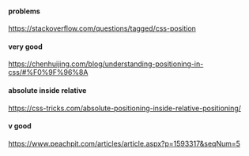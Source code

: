 
#### problems
https://stackoverflow.com/questions/tagged/css-position

#### very good
https://chenhuijing.com/blog/understanding-positioning-in-css/#%F0%9F%96%8A

#### absolute inside relative
https://css-tricks.com/absolute-positioning-inside-relative-positioning/

#### v good
https://www.peachpit.com/articles/article.aspx?p=1593317&seqNum=5
